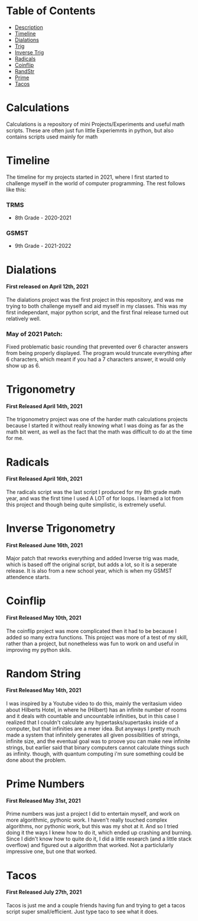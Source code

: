 # Table of Contents
* [Description](#calculations)
* [Timeline](#timeline)
* [Dialations](#dialations)
* [Trig](#trigonometry)
* [Inverse Trig](#inverse-trigonometry)
* [Radicals](#radicals)
* [Coinflip](#coinflip)
* [RandStr](#random-string)
* [Prime](#prime-numbers)
* [Tacos](#tacos)

# Calculations

Calculations is a repository of mini Projects/Experiments and useful math scripts. These are often just fun little Experiemnts in python, but also contains scripts used mainly for math

# Timeline

The timeline for my projects started in 2021, where I first started to challenge myself in the world of computer programming. The rest follows like this:

### TRMS

* 8th Grade - 2020-2021

### GSMST

* 9th Grade - 2021-2022

# Dialations
#### First released on April 12th, 2021
The dialations project was the first project in this repository, and was me trying to both challenge myself and aid myself in my classes. This was my first independant, major python script, and the first final release turned out relatively well.

### May of 2021 Patch:
Fixed problematic basic rounding that prevented over 6 character answers from being properly displayed. The program would truncate everything after 6 characters, which meant if you had a 7 characters answer, it would only show up as 6.

# Trigonometry
#### First Released April 14th, 2021
The trigonometry project was one of the harder math calculations projects because I started it without really knowing what I was doing as far as the math bit went, as well as the fact that the math was difficult to do at the time for me.

# Radicals
#### First Released April 16th, 2021
The radicals script was the last script I produced for my 8th grade math year, and was the first time I used A LOT of for loops. I learned a lot from this project and though being quite simplistic, is extremely useful.

# Inverse Trigonometry
#### First Released June 16th, 2021
Major patch that reworks everything and added Inverse trig was made, which is based off the original script, but adds a lot, so it is a seperate release. It is also from a new school year, which is when my GSMST attendence starts.

# Coinflip
#### First Released May 10th, 2021
The coinflip project was more complicated then it had to be because I added so many extra functions. This project was more of a test of my skill, rather than a project, but nonetheless was fun to work on and useful in improving my python skils.

# Random String
#### First Released May 14th, 2021
I was inspired by a Youtube video to do this, mainly the veritasium video about Hilberts Hotel, in where he (Hilbert) has an infinite number of rooms and it deals with countable and uncountable infinities, but in this case I realized that I couldn't calculate any hypertasks/supertasks inside of a computer, but that infinities are a meer idea. But anyways I pretty much made a system that infinitely generates all given possibilities of strings, infinite size, and the eventual goal was to proove you can make new infinite strings, but earlier said that binary computers cannot calculate things such as infinity. though, with quantum computing i'm sure something could be done about the problem.

# Prime Numbers
#### First Released May 31st, 2021
Prime numbers was just a project I did to entertain myself, and work on more algorithmic, pythonic work. I haven't really touched complex algorithms, nor pythonic work, but this was my shot at it. And so I tried doing it the ways I knew how to do it, which ended up crashing and burning. Since I didn't know how to quite do it, I did a little research (and a little stack overflow) and figured out a algorithm that worked. Not a particlularly impressive one, but one that worked.

# Tacos
#### First Released July 27th, 2021
Tacos is just me and a couple friends having fun and trying to get a tacos script super small/efficient. Just type taco to see what it does.

